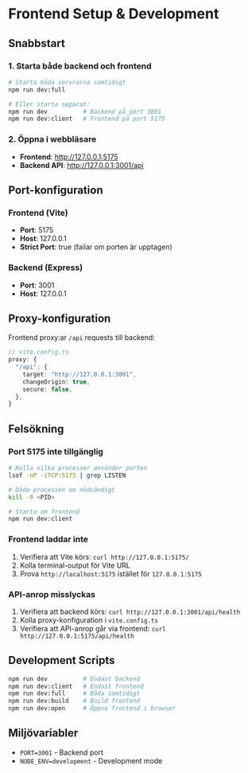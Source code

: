 # Frontend Setup & Development

## Snabbstart

### 1. Starta både backend och frontend

```bash
# Starta båda servrarna samtidigt
npm run dev:full

# Eller starta separat:
npm run dev          # Backend på port 3001
npm run dev:client   # Frontend på port 5175
```

### 2. Öppna i webbläsare

- **Frontend**: http://127.0.0.1:5175
- **Backend API**: http://127.0.0.1:3001/api

## Port-konfiguration

### Frontend (Vite)

- **Port**: 5175
- **Host**: 127.0.0.1
- **Strict Port**: true (failar om porten är upptagen)

### Backend (Express)

- **Port**: 3001
- **Host**: 127.0.0.1

## Proxy-konfiguration

Frontend proxy:ar `/api` requests till backend:

```typescript
// vite.config.ts
proxy: {
  "/api": {
    target: "http://127.0.0.1:3001",
    changeOrigin: true,
    secure: false,
  },
}
```

## Felsökning

### Port 5175 inte tillgänglig

```bash
# Kolla vilka processer använder porten
lsof -nP -iTCP:5175 | grep LISTEN

# Döda processen om nödvändigt
kill -9 <PID>

# Starta om frontend
npm run dev:client
```

### Frontend laddar inte

1. Verifiera att Vite körs: `curl http://127.0.0.1:5175/`
2. Kolla terminal-output för Vite URL
3. Prova `http://localhost:5175` istället för `127.0.0.1:5175`

### API-anrop misslyckas

1. Verifiera att backend körs: `curl http://127.0.0.1:3001/api/health`
2. Kolla proxy-konfiguration i `vite.config.ts`
3. Verifiera att API-anrop går via frontend: `curl http://127.0.0.1:5175/api/health`

## Development Scripts

```bash
npm run dev          # Endast backend
npm run dev:client   # Endast frontend
npm run dev:full     # Båda samtidigt
npm run dev:build    # Build frontend
npm run dev:open     # Öppna frontend i browser
```

## Miljövariabler

- `PORT=3001` - Backend port
- `NODE_ENV=development` - Development mode
